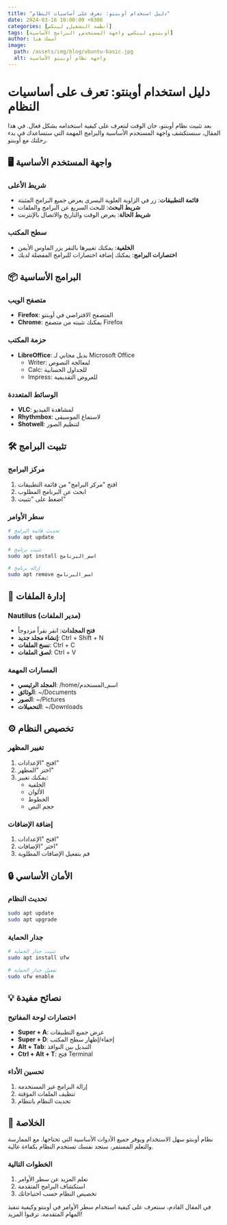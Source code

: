 ```yaml
---
title: "دليل استخدام أوبنتو: تعرف على أساسيات النظام"
date: 2024-03-16 10:00:00 +0300
categories: [أنظمة التشغيل, لينكس]
tags: [أوبنتو, لينكس, واجهة المستخدم, البرامج الأساسية]
author: اسمك هنا
image:
  path: /assets/img/blog/ubuntu-basic.jpg
  alt: واجهة نظام أوبنتو الأساسية
---
```


# دليل استخدام أوبنتو: تعرف على أساسيات النظام

بعد تثبيت نظام أوبنتو، حان الوقت لنتعرف على كيفية استخدامه بشكل فعال. في هذا المقال، سنستكشف واجهة المستخدم الأساسية والبرامج المهمة التي ستساعدك في بدء رحلتك مع أوبنتو.

## 🖥️ واجهة المستخدم الأساسية

### شريط الأعلى
- **قائمة التطبيقات**: زر في الزاوية العلوية اليسرى يعرض جميع البرامج المثبتة
- **شريط البحث**: للبحث السريع عن البرامج والملفات
- **شريط الحالة**: يعرض الوقت والتاريخ والاتصال بالإنترنت

### سطح المكتب
- **الخلفية**: يمكنك تغييرها بالنقر بزر الماوس الأيمن
- **اختصارات البرامج**: يمكنك إضافة اختصارات للبرامج المفضلة لديك

## 📦 البرامج الأساسية

### متصفح الويب
- **Firefox**: المتصفح الافتراضي في أوبنتو
- **Chrome**: يمكنك تثبيته من متصفح Firefox

### حزمة المكتب
- **LibreOffice**: بديل مجاني لـ Microsoft Office
  - Writer: لمعالجة النصوص
  - Calc: للجداول الحسابية
  - Impress: للعروض التقديمية

### الوسائط المتعددة
- **VLC**: لمشاهدة الفيديو
- **Rhythmbox**: لاستماع الموسيقى
- **Shotwell**: لتنظيم الصور

## 🛠️ تثبيت البرامج

### مركز البرامج
1. افتح "مركز البرامج" من قائمة التطبيقات
2. ابحث عن البرنامج المطلوب
3. اضغط على "تثبيت"

### سطر الأوامر
```bash
# تحديث قائمة البرامج
sudo apt update

# تثبيت برنامج
sudo apt install اسم_البرنامج

# إزالة برنامج
sudo apt remove اسم_البرنامج
```

## 📁 إدارة الملفات

### Nautilus (مدير الملفات)
- **فتح المجلدات**: انقر نقراً مزدوجاً
- **إنشاء مجلد جديد**: Ctrl + Shift + N
- **نسخ الملفات**: Ctrl + C
- **لصق الملفات**: Ctrl + V

### المسارات المهمة
- **المجلد الرئيسي**: /home/اسم_المستخدم
- **الوثائق**: ~/Documents
- **الصور**: ~/Pictures
- **التحميلات**: ~/Downloads

## ⚙️ تخصيص النظام

### تغيير المظهر
1. افتح "الإعدادات"
2. اختر "المظهر"
3. يمكنك تغيير:
   - الخلفية
   - الألوان
   - الخطوط
   - حجم النص

### إضافة الإضافات
1. افتح "الإعدادات"
2. اختر "الإضافات"
3. قم بتفعيل الإضافات المطلوبة

## 🔒 الأمان الأساسي

### تحديث النظام
```bash
sudo apt update
sudo apt upgrade
```

### جدار الحماية
```bash
# تثبيت جدار الحماية
sudo apt install ufw

# تفعيل جدار الحماية
sudo ufw enable
```

## 💡 نصائح مفيدة

### اختصارات لوحة المفاتيح
- **Super + A**: عرض جميع التطبيقات
- **Super + D**: إخفاء/إظهار سطح المكتب
- **Alt + Tab**: التبديل بين النوافذ
- **Ctrl + Alt + T**: فتح Terminal

### تحسين الأداء
1. إزالة البرامج غير المستخدمة
2. تنظيف الملفات المؤقتة
3. تحديث النظام بانتظام

## 🎯 الخلاصة

نظام أوبنتو سهل الاستخدام ويوفر جميع الأدوات الأساسية التي تحتاجها. مع الممارسة والتعلم المستمر، ستجد نفسك تستخدم النظام بكفاءة عالية.

### الخطوات التالية
1. تعلم المزيد عن سطر الأوامر
2. استكشاف البرامج المتقدمة
3. تخصيص النظام حسب احتياجاتك

في المقال القادم، سنتعرف على كيفية استخدام سطر الأوامر في أوبنتو وكيفية تنفيذ المهام المتقدمة. ترقبوا المزيد!

<style>
.post-content {
  font-family: 'Cairo', sans-serif;
  line-height: 1.8;
}

.post-content h1 {
  color: #2c3e50;
  border-bottom: 2px solid #3498db;
  padding-bottom: 10px;
}

.post-content h2 {
  color: #34495e;
  margin-top: 30px;
}

.post-content code {
  background-color: #f8f9fa;
  padding: 2px 5px;
  border-radius: 3px;
  font-family: 'Fira Code', monospace;
}

.post-content pre {
  background-color: #f8f9fa;
  padding: 15px;
  border-radius: 5px;
  overflow-x: auto;
}

.post-content ul, .post-content ol {
  padding-right: 20px;
}

.post-content li {
  margin-bottom: 10px;
}

.post-content blockquote {
  border-right: 4px solid #3498db;
  padding-right: 15px;
  margin: 20px 0;
  color: #666;
}
</style> 